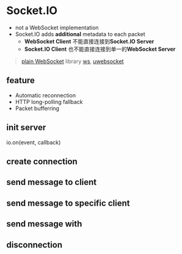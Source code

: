 # Socket.IO

- not a WebSocket implementation
- Socket.IO adds **additional** metadata to each packet
  - **WebSocket Client** 不能直接连接到**Socket.IO Server**
  - **Socket.IO Client** 也不能直接连接到单一的**WebSocket Server**

> [plain WebSocket](JavaScript_WebSocket.md) library [ws](), [μwebsocket]()

## feature

- Automatic reconnection
- HTTP long-polling fallback
- Packet bufferring

## init server

io.on(event, callback)

## create connection

## send message to client

## send message to specific client

## send message with

## disconnection


